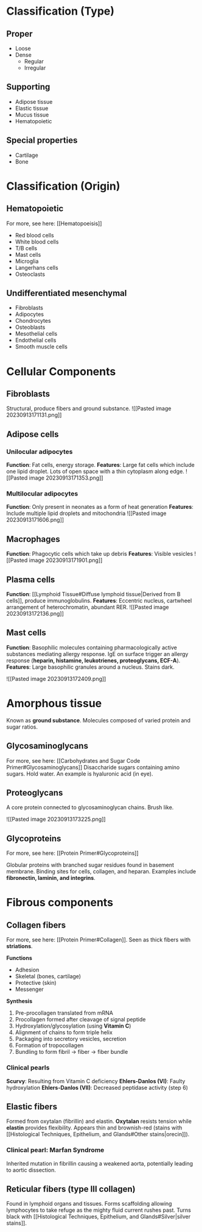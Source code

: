 # Classification (Type)
## Proper
- Loose
- Dense
	- Regular
	- Irregular
## Supporting
- Adipose tissue
- Elastic tissue
- Mucus tissue
- Hematopoietic
## Special properties
- Cartilage
- Bone
# Classification (Origin)
## Hematopoietic
For more, see here: [[Hematopoeisis]]
- Red blood cells
- White blood cells
- T/B cells
- Mast cells
- Microglia
- Langerhans cells
- Osteoclasts
## Undifferentiated mesenchymal
- Fibroblasts
- Adipocytes
- Chondrocytes
- Osteoblasts
- Mesothelial cells
- Endothelial cells
- Smooth muscle cells
# Cellular Components
## Fibroblasts
Structural, produce fibers and ground substance.
![[Pasted image 20230913171131.png]]
## Adipose cells
### Unilocular adipocytes
**Function**: Fat cells, energy storage.
**Features**: Large fat cells which include one lipid droplet. Lots of open space with a thin cytoplasm along edge.
![[Pasted image 20230913171353.png]]
### Multilocular adipocytes
**Function**: Only present in neonates as a form of heat generation
**Features**: Include multiple lipid droplets and mitochondria
![[Pasted image 20230913171606.png]]
## Macrophages
**Function**: Phagocytic cells which take up debris
**Features**: Visible vesicles
![[Pasted image 20230913171901.png]]
## Plasma cells
**Function**: [[Lymphoid Tissue#Diffuse lymphoid tissue|Derived from B cells]], produce immunoglobulins. 
**Features**: Eccentric nucleus, cartwheel arrangement of heterochromatin, abundant RER.
![[Pasted image 20230913172136.png]]
## Mast cells
**Function**: Basophilic molecules containing pharmacologically active substances mediating allergy response. IgE on surface trigger an allergy response (**heparin, histamine, leukotrienes, proteoglycans, ECF-A**). 
**Features**: Large basophilic granules around a nucleus. Stains dark.

![[Pasted image 20230913172409.png]]
# Amorphous tissue
Known as **ground substance**. Molecules composed of varied protein and sugar ratios.
## Glycosaminoglycans
For more, see here: [[Carbohydrates and Sugar Code Primer#Glycosaminoglycans]]
Disaccharide sugars containing amino sugars. Hold water. An example is hyaluronic acid (in eye).
## Proteoglycans
A core protein connected to glycosaminoglycan chains. Brush like.

![[Pasted image 20230913173225.png]]
## Glycoproteins
For more, see here: [[Protein Primer#Glycoproteins]]

Globular proteins with branched sugar residues found in basement membrane. Binding sites for cells, collagen, and heparan. Examples include **fibronectin, laminin, and integrins**.
# Fibrous components
## Collagen fibers
For more, see here: [[Protein Primer#Collagen]]. Seen as thick fibers with **striations**.

**Functions**
- Adhesion
- Skeletal (bones, cartilage)
- Protective (skin)
- Messenger

**Synthesis**
1. Pre-procollagen translated from mRNA
2. Procollagen formed after cleavage of signal peptide
3. Hydroxylation/glycosylation (using **Vitamin C**)
4. Alignment of chains to form triple helix
5. Packaging into secretory vesicles, secretion
6. Formation of tropocollagen
7. Bundling to form fibril → fiber → fiber bundle
### Clinical pearls
**Scurvy**: Resulting from Vitamin C deficiency
**Ehlers-Danlos (VI)**: Faulty hydroxylation
**Ehlers-Danlos (VII)**: Decreased peptidase activity (step 6)
## Elastic fibers
Formed from oxytalan (fibrillin) and elastin. **Oxytalan** resists tension while **elastin** provides flexibility. Appears thin and brownish-red (stains with [[Histological Techniques, Epithelium, and Glands#Other stains|orecin]]). 
### Clinical pearl: Marfan Syndrome
Inherited mutation in fibrillin causing a weakened aorta, potentially leading to aortic dissection.
## Reticular fibers (type III collagen)
Found in lymphoid organs and tissues. Forms scaffolding allowing lymphocytes to take refuge as the mighty fluid current rushes past. Turns black with [[Histological Techniques, Epithelium, and Glands#Silver|silver stains]].